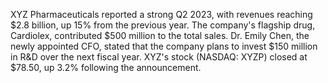 ﻿XYZ Pharmaceuticals reported a strong Q2 2023, with revenues reaching $2.8 billion, up 15% from the previous year.
The company's flagship drug, Cardiolex, contributed $500 million to the total sales.
Dr. Emily Chen, the newly appointed CFO, stated that the company plans to invest $150 million in R&D over the next fiscal year.
XYZ's stock (NASDAQ: XYZP) closed at $78.50, up 3.2% following the announcement.